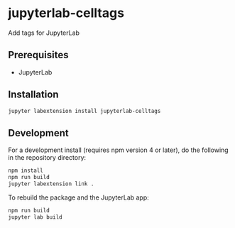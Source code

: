 # jupyterlab-celltags

Add tags for JupyterLab


## Prerequisites

* JupyterLab

## Installation

```bash
jupyter labextension install jupyterlab-celltags
```

## Development

For a development install (requires npm version 4 or later), do the following in the repository directory:

```bash
npm install
npm run build
jupyter labextension link .
```

To rebuild the package and the JupyterLab app:

```bash
npm run build
jupyter lab build
```

